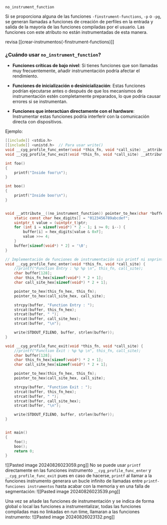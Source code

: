 `no_instrument_function`[](https://gcc.gnu.org/onlinedocs/gcc/Common-Function-Attributes.html#index-no_005finstrument_005ffunction-function-attribute)

Si se proporciona alguna de las funciones ``-finstrument-functions``, ``-p`` o ``-pg``, se generan llamadas a funciones de creación de perfiles en la entrada y salida de la mayoría de las funciones compiladas por el usuario. Las funciones con este atributo no están instrumentadas de esta manera.

revisa [[crear-instrumentos(-finstrument-functions)]]

### ¿Cuándo usar `no_instrument_function`?

- **Funciones críticas de bajo nivel**: Si tienes funciones que son llamadas muy frecuentemente, añadir instrumentación podría afectar el rendimiento.

- **Funciones de inicialización o desinicialización**: Estas funciones podrían ejecutarse antes o después de que los mecanismos de instrumentación estén completamente preparados, lo que podría causar errores si se instrumentan.

- **Funciones que interactúan directamente con el hardware**: Instrumentar estas funciones podría interferir con la comunicación directa con dispositivos.

Ejemplo:
```c
[[include]] <stdio.h>
[[include]] <unistd.h>  // Para usar write()
void __cyg_profile_func_enter(void *this_fn, void *call_site) __attribute__((no_instrument_function));
void __cyg_profile_func_exit(void *this_fn, void *call_site) __attribute__((no_instrument_function));

int foo()
{
    printf("Inside foo!\n");
}

int boo()
{
    printf("Inside boo!\n");
}


void __attribute__((no_instrument_function)) pointer_to_hex(char *buffer, void *ptr) {
    static const char hex_digits[] = "0123456789abcdef";
    uintptr_t value = (uintptr_t)ptr;
    for (int i = sizeof(void*) * 2 - 1; i >= 0; i--) {
        buffer[i] = hex_digits[value & 0xF];
        value >>= 4;
    }
    buffer[sizeof(void*) * 2] = '\0';
}

// Implementación de funciones de instrumentación sin printf ni snprintf
void __cyg_profile_func_enter(void *this_fn, void *call_site) {
    //printf("Function Entry : %p %p \n", this_fn, call_site);
    char buffer[128];
    char this_fn_hex[sizeof(void*) * 2 + 1];
    char call_site_hex[sizeof(void*) * 2 + 1];

    pointer_to_hex(this_fn_hex, this_fn);
    pointer_to_hex(call_site_hex, call_site);

    strcpy(buffer, "Function Entry : ");
    strcat(buffer, this_fn_hex);
    strcat(buffer, " ");
    strcat(buffer, call_site_hex);
    strcat(buffer, "\n");

    write(STDOUT_FILENO, buffer, strlen(buffer));
}

void __cyg_profile_func_exit(void *this_fn, void *call_site) {
    //printf("Function Exit : %p %p \n", this_fn, call_site);
    char buffer[128];
    char this_fn_hex[sizeof(void*) * 2 + 1];
    char call_site_hex[sizeof(void*) * 2 + 1];

    pointer_to_hex(this_fn_hex, this_fn);
    pointer_to_hex(call_site_hex, call_site);

    strcpy(buffer, "Function Exit : ");
    strcat(buffer, this_fn_hex);
    strcat(buffer, " ");
    strcat(buffer, call_site_hex);
    strcat(buffer, "\n");

    write(STDOUT_FILENO, buffer, strlen(buffer));
}


int main()
{
    foo();
    boo();
    return 0;
}
```
![[Pasted image 20240826023059.png]]
No se puede usar ``printf`` directamente en las funciones instrumento ``__cyg_profile_func_enter`` y ``__cyg_profile_func_exit`` pues en caso de hacerse, ``printf`` al llamar a la funciones instrumento generara un bucle infinito de llamadas entre ``printf-funciones instrumentos``  hasta acabar con la memoria y en una falla de segmentación:
![[Pasted image 20240826023539.png]]

Una vez se añade las funciones de instrumentación y se indica de forma global o local las funciones a instrumentalizar, todas las funciones compiladas mas no linkadas en run time, llamaran a las funciones instrumento:
![[Pasted image 20240826023132.png]]
